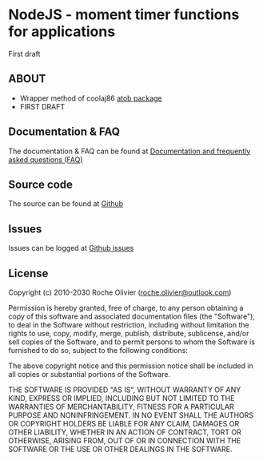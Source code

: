 # NodeJS - moment timer functions for applications
First draft

## ABOUT
- Wrapper method of coolaj86 [atob package](https://www.npmjs.com/package/atob) 
- FIRST DRAFT

## Documentation & FAQ
The documentation & FAQ can be found at [Documentation and frequently asked questions (FAQ)](https://cloudoutloud.net/#/cloud-out-loud-moment)  

## Source code
The source can be found at [Github](https://github.com/Roche-Olivier/cloud-out-loud-moment)  

## Issues
Issues can be logged at [Github issues](https://github.com/Roche-Olivier/cloud-out-loud-moment/issues)  


## License
Copyright (c) 2010-2030 Roche Olivier (roche.olivier@outlook.com)

Permission is hereby granted, free of charge, to any person obtaining a copy of this software and associated documentation files (the "Software"), to deal in the Software without restriction, including without limitation the rights to use, copy, modify, merge, publish, distribute, sublicense, and/or sell copies of the Software, and to permit persons to whom the Software is furnished to do so, subject to the following conditions:

The above copyright notice and this permission notice shall be included in all copies or substantial portions of the Software.

THE SOFTWARE IS PROVIDED "AS IS", WITHOUT WARRANTY OF ANY KIND, EXPRESS OR IMPLIED, INCLUDING BUT NOT LIMITED TO THE WARRANTIES OF MERCHANTABILITY, FITNESS FOR A PARTICULAR PURPOSE AND NONINFRINGEMENT. IN NO EVENT SHALL THE AUTHORS OR COPYRIGHT HOLDERS BE LIABLE FOR ANY CLAIM, DAMAGES OR OTHER LIABILITY, WHETHER IN AN ACTION OF CONTRACT, TORT OR OTHERWISE, ARISING FROM, OUT OF OR IN CONNECTION WITH THE SOFTWARE OR THE USE OR OTHER DEALINGS IN THE SOFTWARE.